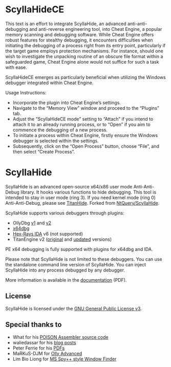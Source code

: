 # ScyllaHideCE
This text is an effort to integrate ScyllaHide, an advanced anti-anti-debugging and anti-reverse engineering tool, into Cheat Engine, a popular memory scanning and debugging software. While Cheat Engine offers robust features for stealthy debugging, it encounters difficulties when initiating the debugging of a process right from its entry point, particularly if the target game employs protection mechanisms. For instance, should one wish to investigate the unpacking routine of an obscure file format within a safeguarded game, Cheat Engine alone would not suffice for such a task with ease.

ScyllaHideCE emerges as particularly beneficial when utilizing the Windows debugger integrated within Cheat Engine.

Usage Instructions:
- Incorporate the plugin into Cheat Engine’s settings.
- Navigate to the “Memory View” window and proceed to the “Plugins” tab.
- Adjust the “ScyllaHideCE mode” setting to “Attach” if you intend to attach it to an already running process, or to “Open” if you aim to commence the debugging of a new process.
- To initiate a process within Cheat Engine, firstly ensure the Windows debugger is selected within the settings.
- Subsequently, click on the “Open Process” button, choose “File”, and then select “Create Process”.



# ScyllaHide

ScyllaHide is an advanced open-source x64/x86 user mode Anti-Anti-Debug library. It hooks various functions to hide debugging. This tool is intended to stay in user mode (ring 3). If you need kernel mode (ring 0) Anti-Anti-Debug, please see [TitanHide](https://github.com/mrexodia/titanhide). Forked from [NtQuery/ScyllaHide](https://bitbucket.org/NtQuery/scyllahide).

ScyllaHide supports various debuggers through plugins:

- OllyDbg [v1](http://www.ollydbg.de) and [v2](http://www.ollydbg.de/version2.html)
- [x64dbg](https://x64dbg.com)
- [Hex-Rays IDA](https://www.hex-rays.com/products/ida/) v6 (not supported)
- TitanEngine v2 ([original](http://www.reversinglabs.com/open-source/titanengine.html) and [updated](https://github.com/x64dbg/TitanEngine/) versions)

PE x64 debugging is fully supported with plugins for x64dbg and IDA.

Please note that ScyllaHide is not limited to these debuggers. You can use the standalone command line version of ScyllaHide. You can inject ScyllaHide into any process debugged by any debugger.

More information is available in the [documentation](https://github.com/x64dbg/ScyllaHide/releases/download/docs-2019-05-17/ScyllaHide.pdf) (PDF).

## License
ScyllaHide is licensed under the [GNU General Public License v3](https://www.gnu.org/licenses/gpl-3.0.en.html).

## Special thanks to
- What for his [POISON Assembler source code](https://tuts4you.com/download.php?view.2281)
- waliedassar for his [blog posts](http://waleedassar.blogspot.de)
- Peter Ferrie for his [PDFs](http://pferrie.host22.com)
- MaRKuS-DJM for [Olly Advanced](http://www.openrce.org/downloads/details/241/Olly_Advanced)
- Lim Bio Liong for [MS Spy++ style Window Finder](http://www.codeproject.com/Articles/1698/MS-Spy-style-Window-Finder)
